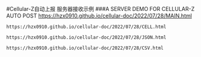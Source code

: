 #Cellular-Z自动上报 服务器接收示例
###A SERVER DEMO FOR CELLULAR-Z AUTO POST
    https://hzx0910.github.io/cellular-doc/2022/07/28/MAIN.html

    https://hzx0910.github.io/cellular-doc/2022/07/28/CELL.html

    https://hzx0910.github.io/cellular-doc/2022/07/28/JSON.html

    https://hzx0910.github.io/cellular-doc/2022/07/28/CSV.html

